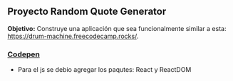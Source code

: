 
## Proyecto Random Quote Generator

**Objetivo:** Construye una aplicación que sea funcionalmente similar a esta: https://drum-machine.freecodecamp.rocks/.


### [Codepen](https://codepen.io/IaconoG/pen/BaGYXBq)

- Para el js se debio agregar los paqutes: React y ReactDOM

